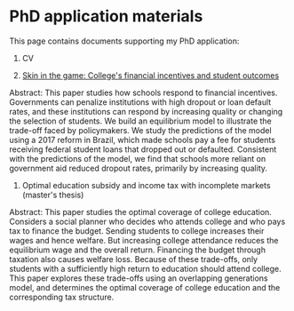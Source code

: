 # PhD application materials

This page contains documents supporting my PhD application:

1. CV

1. [Skin in the game: College's financial incentives and student outcomes](https://github.com/hohanson/documents/blob/main/skiningame.pdf)

Abstract: This paper studies how schools respond to financial incentives. Governments can penalize institutions with high dropout or loan default rates, and these institutions can respond by increasing quality or changing the selection of students. We build an equilibrium model to illustrate the trade-off faced by policymakers. We study the predictions of the model using a 2017 reform in Brazil, which made schools pay a fee for students receiving federal student loans that dropped out or defaulted. Consistent with the predictions of the model, we find that schools more reliant on government aid reduced dropout rates, primarily by increasing quality.

1. Optimal education subsidy and income tax with incomplete markets (master's thesis)

Abstract: This paper studies the optimal coverage of college education. Considers a social planner who decides who attends college and who pays tax to finance the budget. Sending students to college increases their wages and hence welfare. But increasing college attendance reduces the equilibrium wage and the overall return. Financing the budget through taxation also causes welfare loss. Because of these trade-offs, only students with a sufficiently high return to education should attend college. This paper explores these trade-offs using an overlapping generations model, and determines the optimal coverage of college education and the corresponding tax structure.
